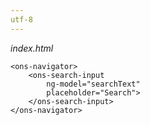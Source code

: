 ```yaml
---
utf-8
---
```


*index.html*

    <ons-navigator>
        <ons-search-input 
        	ng-model="searchText" 
        	placeholder="Search">
        </ons-search-input>
    </ons-navigator>
  